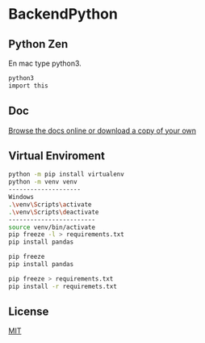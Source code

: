 # BackendPython



## Python Zen

En mac type python3.

```bash
python3
import this
```

## Doc
[Browse the docs online or download a copy of your own](https://www.python.org/doc/)

## Virtual Enviroment
```bash
python -m pip install virtualenv
python -m venv venv
--------------------
Windows
.\venv\Scripts\activate
.\venv\Scripts\deactivate
------------------------
source venv/bin/activate
pip freeze -l > requirements.txt 
pip install pandas

pip freeze
pip install pandas

pip freeze > requirements.txt
pip install -r requiremets.txt
```


## License
[MIT](https://choosealicense.com/licenses/mit/)
